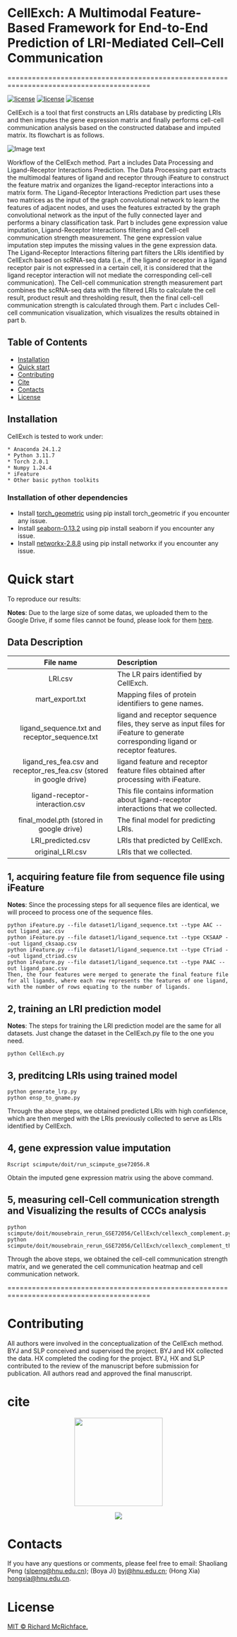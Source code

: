 
# CellExch: A Multimodal Feature-Based Framework for End-to-End Prediction of LRI-Mediated Cell–Cell Communication
=========================================================================================


[![license](https://img.shields.io/badge/python_-3.11.7_-blue)](https://www.python.org/)
[![license](https://img.shields.io/badge/torch_-2.0.1_-orange)](https://pytorch.org/)
[![license](https://img.shields.io/badge/iFeature_-yellow)](https://github.com/Superzchen/iFeature/)


CellExch is a tool that first constructs an LRIs database by predicting LRIs and then imputes the gene expression matrix and finally performs cell-cell communication analysis based on the constructed database and imputed matrix. Its flowchart is as follows.


![Image text](https://github.com/xh-lab/CellExch_/blob/master/cellexch-workflow_00.jpg)

Workflow of the CellExch method. Part a includes Data Processing and Ligand-Receptor Interactions Prediction. The Data Processing part extracts the multimodal features of ligand and receptor through iFeature to construct the feature matrix and organizes the ligand-receptor interactions into a matrix form. The Ligand-Receptor Interactions Prediction part uses these two matrices as the input of the graph convolutional network to learn the features of adjacent nodes, and uses the features extracted by the graph convolutional network as the input of the fully connected layer and performs a binary classification task. Part b includes gene expression value imputation, Ligand-Receptor Interactions filtering and Cell-cell communication strength measurement. The gene expression value imputation step imputes the missing values in the gene expression data. The Ligand-Receptor Interactions filtering part filters the LRIs identified by CellExch based on scRNA-seq data (i.e., if the ligand or receptor in a ligand receptor pair is not expressed in a certain cell, it is considered that the ligand receptor interaction will not mediate the corresponding cell-cell communication). The Cell-cell communication strength measurement part combines the scRNA-seq data with the filtered LRIs to calculate the cell result, product result and thresholding result, then the final cell-cell communication strength is calculated through them. Part c includes Cell-cell communication visualization, which visualizes the results obtained in part b.


## Table of Contents

- [Installation](#installation)
- [Quick start](#quick-start)
- [Contributing](#contributing)
- [Cite](#cite)
- [Contacts](#contacts)
- [License](#license)


## Installation
CellExch is tested to work under:

```
* Anaconda 24.1.2
* Python 3.11.7
* Torch 2.0.1
* Numpy 1.24.4
* iFeature
* Other basic python toolkits
```
### Installation of other dependencies
* Install [torch_geometric](https://pytorch-geometric.readthedocs.io/en/latest/) using pip install torch_geometric if you encounter any issue.
* Install [seaborn-0.13.2](https://seaborn.pydata.org/) using pip install seaborn if you encounter any issue.
* Install [networkx-2.8.8](https://pypi.org/project/networkx/2.8.8/) using pip install networkx if you encounter any issue.


# Quick start
To reproduce our results:

**Notes**: Due to the large size of some datas, we uploaded them to the Google Drive, if some files cannot be found, please look for them [here](https://drive.google.com/drive/folders/1krX0ulqYsRF_xtDRIgJ0FZXVIP1L1FI-?usp=drive_link). 

## Data Description
| **File name** | **Description** |
| :---: | :--- |
| LRI.csv | The LR pairs identified by CellExch. | 
| mart_export.txt | Mapping files of protein identifiers to gene names. |
| ligand_sequence.txt and receptor_sequence.txt | ligand and receptor sequence files, they serve as input files for iFeature to generate corresponding ligand or receptor features. |
| ligand_res_fea.csv and receptor_res_fea.csv (stored in google drive) | ligand feature and receptor feature files obtained after processing with iFeature. | 
| ligand-receptor-interaction.csv | This file contains information about ligand-receptor interactions that we collected. |
| final_model.pth (stored in google drive) | The final model for predicting LRIs. |
| LRI_predicted.csv | LRIs that predicted by CellExch. |
| original_LRI.csv | LRIs that we collected. |

## 1, acquiring feature file from sequence file using iFeature
**Notes**: Since the processing steps for all sequence files are identical, we will proceed to process one of the sequence files.
```
python iFeature.py --file dataset1/ligand_sequence.txt --type AAC --out ligand_aac.csv
python iFeature.py --file dataset1/ligand_sequence.txt --type CKSAAP --out ligand_cksaap.csv
python iFeature.py --file dataset1/ligand_sequence.txt --type CTriad --out ligand_ctriad.csv
python iFeature.py --file dataset1/ligand_sequence.txt --type PAAC --out ligand_paac.csv
Then, the four features were merged to generate the final feature file for all ligands, where each row represents the features of one ligand, with the number of rows equating to the number of ligands.
```

## 2, training an LRI prediction model
**Notes**: The steps for training the LRI prediction model are the same for all datasets. Just change the dataset in the CellExch.py ​​file to the one you need.
```
python CellExch.py
```
## 3, preditcing LRIs using trained model
```
python generate_lrp.py
python ensp_to_gname.py
```
Through the above steps, we obtained predicted LRIs with high confidence, which are then merged with the LRIs previously collected to serve as LRIs identified by CellExch.

## 4, gene expression value imputation
```
Rscript scimpute/doit/run_scimpute_gse72056.R
```
Obtain the imputed gene expression matrix using the above command.

## 5, measuring cell-Cell communication strength and Visualizing the results of CCCs analysis
```
python scimpute/doit/mousebrain_rerun_GSE72056/CellExch/cellexch_complement.py
python scimpute/doit/mousebrain_rerun_GSE72056/CellExch/cellexch_complement_three_point.py
```
Through the above steps, we obtained the cell-cell communication strength matrix, and we generated the cell communication heatmap and cell communication network.

=========================================================================================



# Contributing 
All authors were involved in the conceptualization of the CellExch method. BYJ and SLP conceived and supervised the project. BYJ and HX collected the data. HX completed the coding for the project. BYJ, HX and SLP contributed to the review of the manuscript before submission for publication. All authors read and approved the final manuscript.

# cite
<p align="center">
  <a href="https://clustrmaps.com/site/1c0ne">
    <img width="200" src="https://www.clustrmaps.com/map_v2.png?d=Uf341eT4GWYarTxGkL949w2hBYAIbAVB9oHe0UjCFC8&cl=ffffff"></a>
</p>

<p align="center">
  <a href="#">
     <img src="https://api.visitorbadge.io/api/visitors?path=https%3A%2F%2Fgithub.com%2Fxh-lab%2FCellExch&countColor=%23263759" />
   </a>
</p>


# Contacts
If you have any questions or comments, please feel free to email: Shaoliang Peng (slpeng@hnu.edu.cn); (Boya Ji) byj@hnu.edu.cn; (Hong Xia) hongxia@hnu.edu.cn.

# License

[MIT &copy; Richard McRichface.](../LICENSE)
